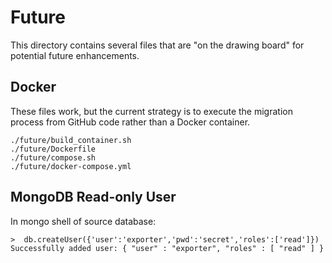# Future

This directory contains several files that are "on the drawing board"
for potential future enhancements.

## Docker

These files work, but the current strategy is to execute the
migration process from GitHub code rather than a Docker container.

```
./future/build_container.sh
./future/Dockerfile
./future/compose.sh
./future/docker-compose.yml
```

## MongoDB Read-only User

In mongo shell of source database:

```
>  db.createUser({'user':'exporter','pwd':'secret','roles':['read']})
Successfully added user: { "user" : "exporter", "roles" : [ "read" ] }
```